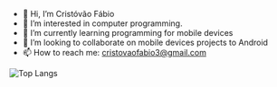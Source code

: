- 👋 Hi, I’m Cristóvão Fábio
- 👀 I’m interested in computer programming.
- 🌱 I’m currently learning programming for mobile devices
- 💞️ I’m looking to collaborate on mobile devices projects to Android
- 📫 How to reach me: cristovaofabio3@gmail.com

<!---
cristovaofabio/cristovaofabio is a ✨ special ✨ repository because its `README.md` (this file) appears on your GitHub profile.
You can click the Preview link to take a look at your changes.
--->

![Top Langs](https://github-readme-stats.vercel.app/api/top-langs/?username=cristovaofabio&hide=css,html)
<!---
![Anurag's GitHub stats](https://github-readme-stats.vercel.app/api?username=cristovaofabio)
--->
